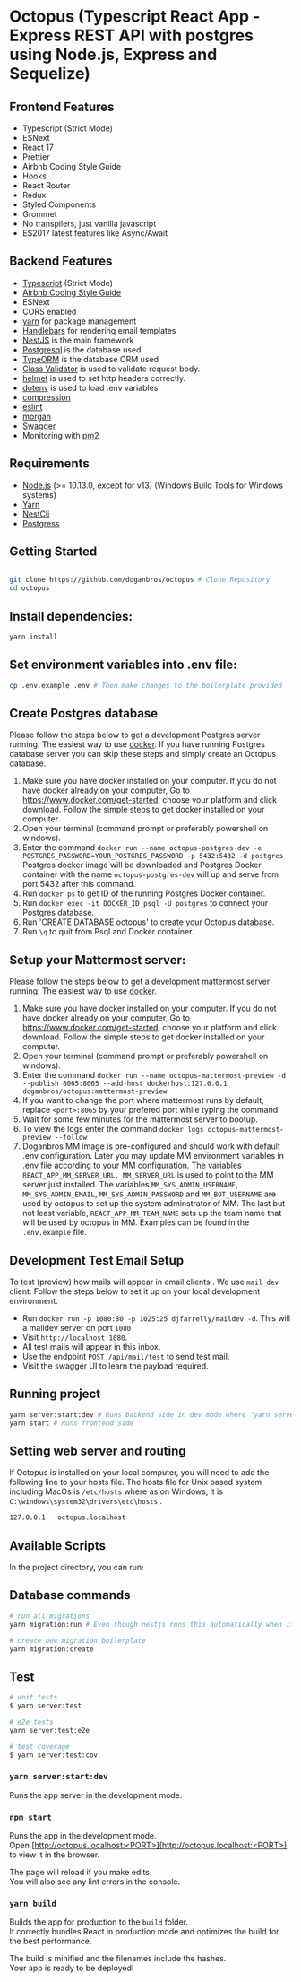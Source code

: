 # Octopus (Typescript React App - Express REST API with postgres using Node.js, Express and Sequelize)

## Frontend Features

- Typescript (Strict Mode)
- ESNext
- React 17
- Prettier
- Airbnb Coding Style Guide
- Hooks
- React Router
- Redux
- Styled Components
- Grommet
- No transpilers, just vanilla javascript
- ES2017 latest features like Async/Await

## Backend Features

- [Typescript](https://www.typescriptlang.org/) (Strict Mode)
- [Airbnb Coding Style Guide](https://github.com/airbnb/javascript)
- ESNext
- CORS enabled
- [yarn](https://yarnpkg.com) for package management
- [Handlebars](https://handlebarsjs.com/) for rendering email templates
- [NestJS](https://nestjs.com/) is the main framework
- [Postgresql](https://www.postgresql.org/) is the database used
- [TypeORM](https://typeorm.io) is the database ORM used
- [Class Validator](https://github.com/typestack/class-validator) is used to validate request body.
- [helmet](https://github.com/helmetjs/helmet) is used to set http headers correctly.
- [dotenv](https://github.com/rolodato/dotenv-safe) is used to load .env variables
- [compression](https://github.com/expressjs/compression)
- [eslint](http://eslint.org)
- [morgan](https://github.com/expressjs/morgan)
- [Swagger](https://swagger.io/)
- Monitoring with [pm2](https://github.com/Unitech/pm2)

## Requirements

- [Node.js](https://nodejs.org/en/download/) (>= 10.13.0, except for v13) (Windows Build Tools for Windows systems)
- [Yarn](https://yarnpkg.com/en/docs/install)
- [NestCli](https://docs.nestjs.com/cli/overview)
- [Postgress](https://www.postgresql.org/)

## Getting Started

```bash

git clone https://github.com/doganbros/octopus # Clone Repository
cd octopus
```

## Install dependencies:

```bash
yarn install
```



## Set environment variables into .env file:

```bash
cp .env.example .env # Then make changes to the boilerplate provided
```

## Create Postgres database
Please follow the steps below to get a development Postgres server running. The easiest way to use [docker](https://www.docker.com/). If you have running Postgres database server you can skip these steps and simply create an Octopus database.

1. Make sure you have docker installed on your computer. If you do not have docker already on your computer, Go to https://www.docker.com/get-started, choose your platform and click download. Follow the simple steps to get docker installed on your computer.
2. Open your terminal (command prompt or preferably powershell on windows).
3. Enter the command `docker run --name octopus-postgres-dev -e POSTGRES_PASSWORD=YOUR_POSTGRES_PASSWORD -p 5432:5432 -d postgres` Postgres docker image will be downloaded and Postgres Docker container with the name `octopus-postgres-dev` will up and serve from port 5432 after this command.
4. Run `docker ps` to get ID of the running Postgres Docker container.
5. Run `docker exec -it DOCKER_ID psql -U postgres` to connect your Postgres database.
6. Run 'CREATE DATABASE octopus' to create your Octopus database.
7. Run `\q` to quit from Psql and Docker container.


## Setup your Mattermost server:

Please follow the steps below to get a development mattermost server running. The easiest way to use [docker](https://www.docker.com/).

1. Make sure you have docker installed on your computer. If you do not have docker already on your computer, Go to https://www.docker.com/get-started, choose your platform and click download. Follow the simple steps to get docker installed on your computer.
2. Open your terminal (command prompt or preferably powershell on windows).
3. Enter the command `docker run --name octopus-mattermost-preview -d --publish 8065:8065 --add-host dockerhost:127.0.0.1 doganbros/octopus:mattermost-preview`
4. If you want to change the port where mattermost runs by default, replace `<port>:8065` by your prefered port while typing the command.   
5. Wait for some few minutes for the mattermost server to bootup.
6. To view the logs enter the command `docker logs octopus-mattermost-preview --follow`
7. Doganbros MM image is pre-configured and should work with default .env configuration. Later you may update MM environment variables in .env file according to your MM configuration. The variables `REACT_APP_MM_SERVER_URL, MM_SERVER_URL` is used to point to the MM server just installed. The variables `MM_SYS_ADMIN_USERNAME`, `MM_SYS_ADMIN_EMAIL`, `MM_SYS_ADMIN_PASSWORD` and `MM_BOT_USERNAME` are used by octopus to set up the system adminstrator of MM. The last but not least variable, `REACT_APP_MM_TEAM_NAME` sets up the team name that will be used by octopus in MM. Examples can be found in the `.env.example` file.


## Development Test Email Setup

To test (preview) how mails will appear in email clients . We use `mail dev` client. Follow the steps below to set it up on your local development environment.

- Run `docker run -p 1080:80 -p 1025:25 djfarrelly/maildev -d`. This will a maildev server on port `1080`
- Visit `http://localhost:1080`.
- All test mails will appear in this inbox.
- Use the endpoint `POST /api/mail/test` to send test mail.
- Visit the swagger UI to learn the payload required.

## Running project

```bash
yarn server:start:dev # Runs backend side in dev mode where "yarn server:start" runs backend in production
yarn start # Runs frontend side
```

## Setting web server and routing

If Octopus is installed on your local computer, you will need to add the following line to your hosts file. The hosts file for Unix based system including MacOs is `/etc/hosts` where as on Windows, it is  `C:\windows\system32\drivers\etc\hosts` .

```bash
127.0.0.1	octopus.localhost
```

## Available Scripts

In the project directory, you can run:

## Database commands

```bash
# run all migrations
yarn migration:run # Even though nestjs runs this automatically when it boots up.

# create new migration boilerplate
yarn migration:create
```
## Test

```bash
# unit tests
$ yarn server:test

# e2e tests
yarn server:test:e2e

# test coverage
$ yarn server:test:cov
```

### `yarn server:start:dev`

Runs the app server in the development mode.

### `npm start`

Runs the app in the development mode.\
Open [http://octopus.localhost:<PORT>](http://octopus.localhost:<PORT>) to view it in the browser.

The page will reload if you make edits.\
You will also see any lint errors in the console.

### `yarn build`

Builds the app for production to the `build` folder.\
It correctly bundles React in production mode and optimizes the build for the best performance.

The build is minified and the filenames include the hashes.\
Your app is ready to be deployed!